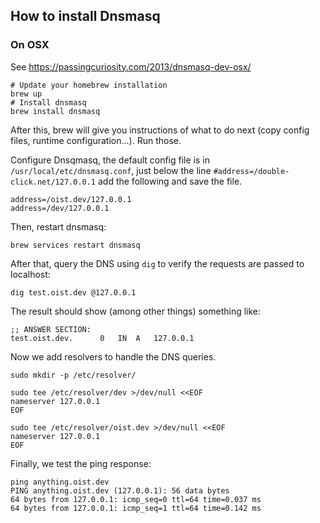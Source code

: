 ## How to install Dnsmasq

### On OSX

See https://passingcuriosity.com/2013/dnsmasq-dev-osx/

```
# Update your homebrew installation
brew up
# Install dnsmasq
brew install dnsmasq
```

After this, brew will give you instructions of what to do next (copy config files, runtime configuration...). Run those.

Configure Dnsqmasq, the default config file is in ```/usr/local/etc/dnsmasq.conf```, just below the line ```#address=/double-click.net/127.0.0.1``` add the following and save the file.

```
address=/oist.dev/127.0.0.1
address=/dev/127.0.0.1
```

Then, restart dnsmasq:

```
brew services restart dnsmasq
```

After that, query the DNS using ```dig``` to verify the requests are passed to localhost:

```
dig test.oist.dev @127.0.0.1
```

The result should show (among other things) something like:

```
;; ANSWER SECTION:
test.oist.dev.		0	IN	A	127.0.0.1
```

Now we add resolvers to handle the DNS queries.

```
sudo mkdir -p /etc/resolver/

sudo tee /etc/resolver/dev >/dev/null <<EOF
nameserver 127.0.0.1
EOF

sudo tee /etc/resolver/oist.dev >/dev/null <<EOF
nameserver 127.0.0.1
EOF
```

Finally, we test the ping response:

```
ping anything.oist.dev
PING anything.oist.dev (127.0.0.1): 56 data bytes
64 bytes from 127.0.0.1: icmp_seq=0 ttl=64 time=0.037 ms
64 bytes from 127.0.0.1: icmp_seq=1 ttl=64 time=0.142 ms
```
